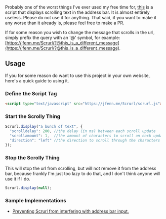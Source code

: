 Probably one of the worst things I've ever used my free time for, [this](https://jfenn.me/Scrurl/) is a script that displays scrolling text in the address bar. It is almost entirely useless. Please do not use it for anything. That said, if you want to make it any worse than it already is, please feel free to make a PR.

If for some reason you wish to change the message that scrolls in the url, simply prefix the query with an '@' symbol, for example: [https://jfenn.me/Scrurl/?@this_is_a_different_message](https://jfenn.me/Scrurl/?@this_is_a_different_message).

## Usage

If you for some reason do want to use this project in your own website, here's a quick guide to using it.

### Define the Script Tag

```html
<script type="text/javascript" src="https://jfenn.me/Scrurl/scrurl.js"></script>
```

### Start the Scrolly Thing

```javascript
Scrurl.display("a bunch of text", {
  "scrolldelay": 200, //the delay (in ms) between each scroll update
  "scrollamount": 1,  //the amount of characters to scroll on each update
  "direction": "left" //the direction to scroll through the characters in
});
```

### Stop the Scrolly Thing
This will stop the url from scrolling, but will not remove it from the address bar, because frankly I'm just too lazy to do that, and I don't think anyone will use it if I do.

```javascript
Scrurl.display(null);
```

### Sample Implementations

- [Preventing Scrurl from interfering with address bar input.](./examples/focusable.html#L62)
